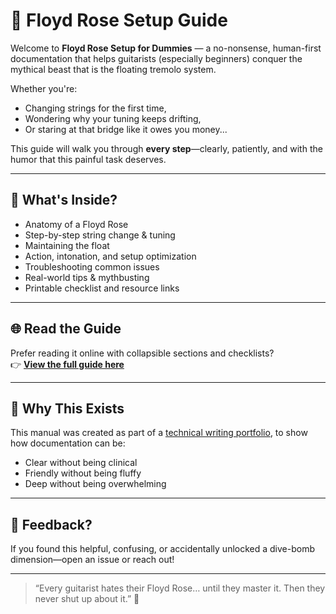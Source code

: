 # 🎸 Floyd Rose Setup Guide

Welcome to **Floyd Rose Setup for Dummies** — a no-nonsense, human-first documentation that helps guitarists (especially beginners) conquer the mythical beast that is the floating tremolo system.

Whether you're:
- Changing strings for the first time,
- Wondering why your tuning keeps drifting,
- Or staring at that bridge like it owes you money...

This guide will walk you through **every step**—clearly, patiently, and with the humor that this painful task deserves.

---

## 📄 What's Inside?

- Anatomy of a Floyd Rose
- Step-by-step string change & tuning
- Maintaining the float
- Action, intonation, and setup optimization
- Troubleshooting common issues
- Real-world tips & mythbusting
- Printable checklist and resource links

---

## 🌐 Read the Guide

Prefer reading it online with collapsible sections and checklists?  
👉 [**View the full guide here**](https://shaileshrawat1403.github.io/sans-serif-sentiments/PROJECTS/floyd-rose-complete-setup/)

---

## 🤘 Why This Exists

This manual was created as part of a [technical writing portfolio](https://github.com/ShaileshRawat1403/sans-serif-sentiments), to show how documentation can be:

- Clear without being clinical  
- Friendly without being fluffy  
- Deep without being overwhelming

---

## 💬 Feedback?

If you found this helpful, confusing, or accidentally unlocked a dive-bomb dimension—open an issue or reach out!

---

> “Every guitarist hates their Floyd Rose… until they master it. Then they never shut up about it.” 🎯
